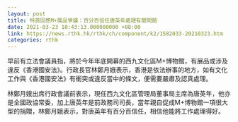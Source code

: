 ```yaml
---
layout: post
title: 特首回應M+展品爭議：百分百信任唐英年處理有關問題
date: 2021-03-23 10:43:13.000000000 +08:00
link: https://news.rthk.hk/rthk/ch/component/k2/1582033-20210323.htm
categories: rthk
---
```


早前有立法會議員指，將於今年年底開幕的西九文化區M+博物館，有展品或涉及違反《香港國安法》。行政長官林鄭月娥表示，香港是依法辦事的地方，如有文化工作與《香港國安法》有衝突或違反當中的條文，便需要嚴肅及認真處理。

林鄭月娥出席行政會議前表示，現任西九文化區管理局董事局主席為唐英年，他亦是全國政協常委，加上唐英年是前政務司司長，當年親自促成M+博物館一項很大型的捐贈，林鄭月娥表示，對唐英年有百分百信任，相信他能將工作處理得好。
